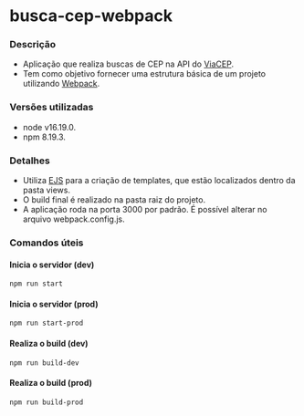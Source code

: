 # busca-cep-webpack

### Descrição
* Aplicação que realiza buscas de CEP na API do [ViaCEP](https://viacep.com.br/).
* Tem como objetivo fornecer uma estrutura básica de um projeto utilizando [Webpack](https://github.com/webpack/webpack).

### Versões utilizadas
* node v16.19.0.
* npm 8.19.3.

### Detalhes

* Utiliza [EJS](https://ejs.co/) para a criação de templates, que estão localizados dentro da pasta views.
* O build final é realizado na pasta raiz do projeto.
* A aplicação roda na porta 3000 por padrão. É possível alterar no arquivo webpack.config.js.
### Comandos úteis

#### Inicia o servidor (dev)
`npm run start`

#### Inicia o servidor (prod)
`npm run start-prod`

#### Realiza o build (dev)
`npm run build-dev`

#### Realiza o build (prod)
`npm run build-prod`



